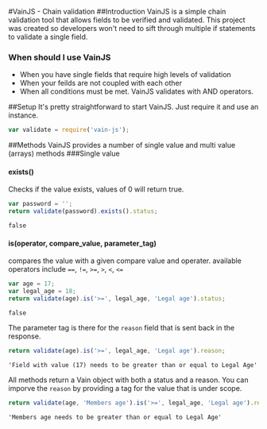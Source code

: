 #VainJS - Chain validation
##Introduction
VainJS is a simple chain validation tool that allows fields to be verified and validated. This project was created so developers won't need to sift through multiple if statements to validate a single field.

### When should I use VainJS
* When you have single fields that require high levels of validation
* When your feilds are not coupled with each other
* When all conditions must be met. VainJS validates with AND operators.

##Setup
It's pretty straightforward to start VainJS. Just require it and use an instance.
```javascript
var validate = require('vain-js');
```

##Methods
VainJS provides a number of single value and multi value (arrays) methods
###Single value

#### exists()
Checks if the value exists, values of 0 will return true.
```javascript
var password = '';
return validate(password).exists().status;
```
	false


#### is(operator, compare_value, parameter_tag)
compares the value with a given compare value and operater. available operators include `==`, `!=`, `>=`, `>`, `<`, `<=`
```javascript
var age = 17;
var legal_age = 18;
return validate(age).is('>=', legal_age, 'Legal age').status;
```
	false

The parameter tag is there for the `reason` field that is sent back in the response.
```javascript
return validate(age).is('>=', legal_age, 'Legal age').reason;
```
	'Field with value (17) needs to be greater than or equal to Legal Age'
	
All methods return a Vain object with both a status and a reason. You can imporve the `reason` by providing a tag for the value that is under scope.
```javascript
return validate(age, 'Members age').is('>=', legal_age, 'Legal age').reason;
```
	'Members age needs to be greater than or equal to Legal Age'

